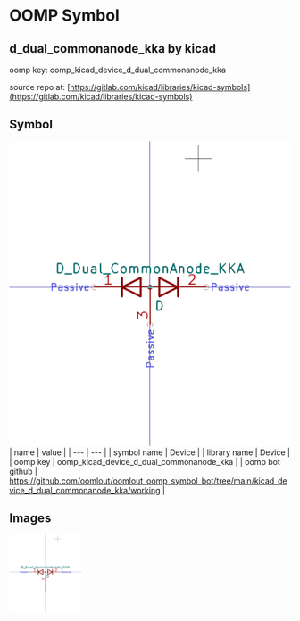 # OOMP Symbol  
## d_dual_commonanode_kka  by kicad  
  
oomp key: oomp_kicad_device_d_dual_commonanode_kka  
  
source repo at: [https://gitlab.com/kicad/libraries/kicad-symbols](https://gitlab.com/kicad/libraries/kicad-symbols)  
## Symbol  
  
[![working.png](working_600.png)](working.png)  
| name | value | 
| --- | --- | 
| symbol name | Device | 
| library name | Device | 
| oomp key | oomp_kicad_device_d_dual_commonanode_kka | 
| oomp bot github | https://github.com/oomlout/oomlout_oomp_symbol_bot/tree/main/kicad_device_d_dual_commonanode_kka/working | 
## Images  
  
[![working.png](working_140.png)](working.png)  
